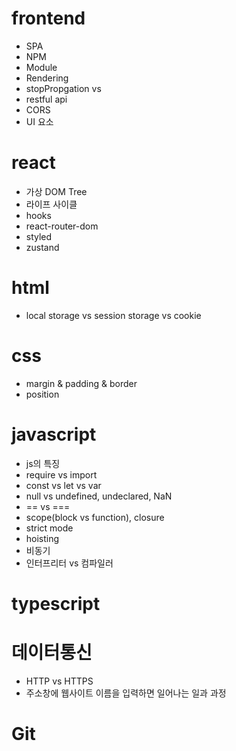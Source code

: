 # frontend
- SPA
- NPM
- Module
- Rendering
- stopPropgation vs 
- restful api
- CORS
- UI 요소

# react
- 가상 DOM Tree
- 라이프 사이클
- hooks
- react-router-dom
- styled
- zustand

# html
- local storage vs session storage vs cookie

# css
- margin & padding & border
- position

# javascript
- js의 특징
- require vs import
- const vs let vs var
- null vs undefined, undeclared, NaN
- == vs ===
- scope(block vs function), closure
- strict mode
- hoisting
- 비동기
- 인터프리터 vs 컴파일러

# typescript

# 데이터통신
- HTTP vs HTTPS
- 주소창에 웹사이트 이름을 입력하면 일어나는 일과 과정

# Git
